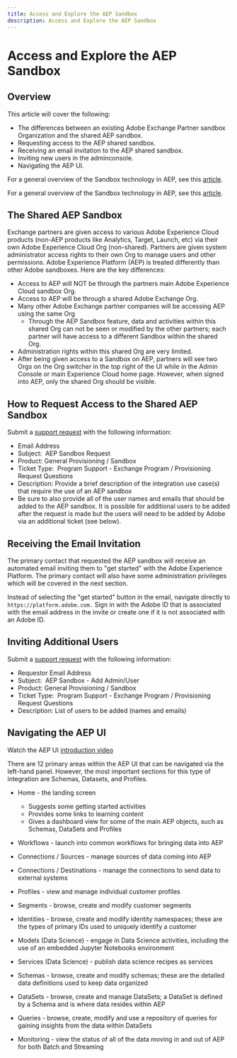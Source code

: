 ```yaml
---
title: Access and Explore the AEP Sandbox
description: Access and Explore the AEP Sandbox
---
```


# Access and Explore the AEP Sandbox


## Overview

This article will cover the following:

* The differences between an existing Adobe Exchange Partner sandbox Organization and the shared AEP sandbox.
* Requesting access to the AEP shared sandbox.
* Receiving an email invitation to the AEP shared sandbox.
* Inviting new users in the adminconsole.
* Navigating the AEP UI.

For a general overview of the Sandbox technology in AEP, see this [article](https://docs.adobe.com/content/help/en/experience-platform/sandbox/home.html).

For a general overview of the Sandbox technology in AEP, see this [article](https://docs.adobe.com/content/help/en/experience-platform/sandbox/home.html).

## The Shared AEP Sandbox


Exchange partners are given access to various Adobe Experience Cloud products (non-AEP products like Analytics, Target, Launch, etc) via their own Adobe Experience Cloud Org (non-shared). Partners are given system administrator access rights to their own Org to manage users and other permissions. Adobe Experience Platform (AEP) is treated differently than other Adobe sandboxes. Here are the key differences:

* Access to AEP will NOT be through the partners main Adobe Experience Cloud sandbox Org.
* Access to AEP will be through a shared Adobe Exchange Org.
* Many other Adobe Exchange partner companies will be accessing AEP using the same Org
  * Through the AEP Sandbox feature, data and activities within this shared Org can not be seen or modified by the other partners; each partner will have access to a different Sandbox within the shared Org.
* Administration rights within this shared Org are very limited.
* After being given access to a Sandbox on AEP, partners will see two Orgs on the Org switcher in the top right of the UI while in the Admin Console or main Experience Cloud home page. However, when signed into AEP, only the shared Org should be visible.

## How to Request Access to the Shared AEP Sandbox

Submit a [support request](https://adobeexchangeec.zendesk.com/hc/en-us/requests/new) with the following information:

* Email Address
* Subject:  AEP Sandbox Request
* Product: General Provisioning / Sandbox
* Ticket Type:  Program Support - Exchange Program / Provisioning Request Questions
* Description: Provide a brief description of the integration use case(s) that require the use of an AEP sandbox
* Be sure to also provide all of the user names and emails that should be added to the AEP sandbox. It is possible for additional users to be added after the request is made but the users will need to be added by Adobe via an additional ticket (see below).

## Receiving the Email Invitation 


The primary contact that requested the AEP sandbox will receive an automated email inviting them to "get started" with the Adobe Experience Platform. The primary contact will also have some administration privileges which will be covered in the next section.

Instead of selecting the "get started" button in the email, navigate directly to `https://platform.adobe.com.` Sign in with the Adobe ID that is associated with the email address in the invite or create one if it is not associated with an Adobe ID.


## Inviting Additional Users


Submit a [support request](https://adobeexchangeec.zendesk.com/hc/en-us/requests/new) with the following information:

* Requestor Email Address
* Subject:  AEP Sandbox - Add Admin/User
* Product: General Provisioning / Sandbox
* Ticket Type:  Program Support - Exchange Program / Provisioning Request Questions
* Description: List of users to be added (names and emails)

## Navigating the AEP UI


Watch the AEP UI [introduction video](https://docs.adobe.com/content/help/en/platform-learn/tutorials/intro-to-platform/interface-tour.html)


There are 12 primary areas within the AEP UI that can be navigated via the left-hand panel. However, the most important sections for this type of integration are Schemas, Datasets, and Profiles.

* Home - the landing screen

  * Suggests some getting started activities
  * Provides some links to learning content
  * Gives a dashboard view for some of the main AEP objects, such as Schemas, DataSets and Profiles

* Workflows - launch into common workflows for bringing data into AEP
* Connections / Sources - manage sources of data coming into AEP
* Connections / Destinations - manage the connections to send data to external systems
* Profiles - view and manage individual customer profiles
* Segments - browse, create and modify customer segments
* Identities - browse, create and modify identity namespaces; these are the types of primary IDs used to uniquely identify a customer
* Models (Data Science) - engage in Data Science activities, including the use of an embedded Jupyter Notebooks environment
* Services (Data Science) - publish data science recipes as services
* Schemas - browse, create and modify schemas; these are the detailed data definitions used to keep data organized
* DataSets - browse, create and manage DataSets; a DataSet is defined by a Schema and is where data resides within AEP
* Queries - browse, create, modify and use a repository of queries for gaining insights from the data within DataSets
* Monitoring - view the status of all of the data moving in and out of AEP for both Batch and Streaming

